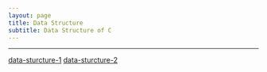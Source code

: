 ```yaml
---
layout: page
title: Data Structure
subtitle: Data Structure of C
---
```


------

[data-sturcture-1](_posts/2020-12-25-data-structure-1.md)
[data-sturcture-2](_posts/2020-12-26-data-structure-2.md)
